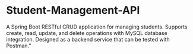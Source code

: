 # Student-Management-API
A Spring Boot RESTful CRUD application for managing students. Supports create, read, update, and delete operations with MySQL database integration. Designed as a backend service that can be tested with Postman.”
